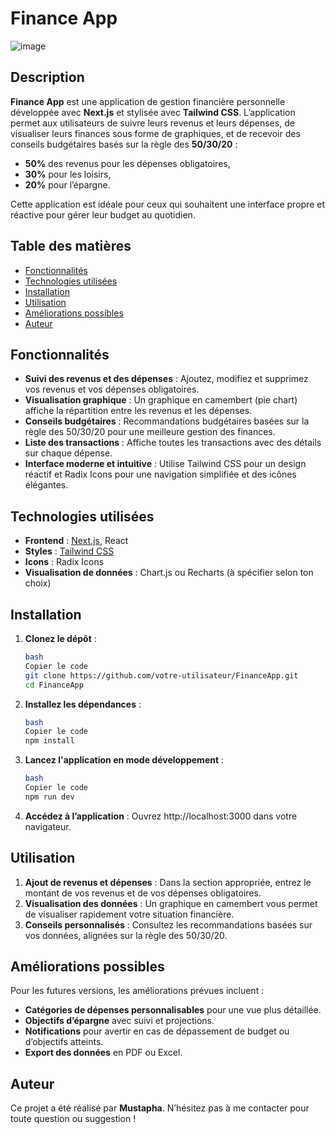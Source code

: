 # Finance App

![image](https://github.com/user-attachments/assets/c1edb9dd-76e9-47f3-9c93-789cdd5ccea6)

## Description

**Finance App** est une application de gestion financière personnelle développée avec **Next.js** et stylisée avec **Tailwind CSS**. L’application permet aux utilisateurs de suivre leurs revenus et leurs dépenses, de visualiser leurs finances sous forme de graphiques, et de recevoir des conseils budgétaires basés sur la règle des **50/30/20** :

- **50%** des revenus pour les dépenses obligatoires,
- **30%** pour les loisirs,
- **20%** pour l’épargne.

Cette application est idéale pour ceux qui souhaitent une interface propre et réactive pour gérer leur budget au quotidien.

## Table des matières

- [Fonctionnalités](https://www.notion.so/Finance-Personnel-12867abfc61780caa932d3a6be02a184?pvs=21)
- [Technologies utilisées](https://www.notion.so/Finance-Personnel-12867abfc61780caa932d3a6be02a184?pvs=21)
- [Installation](https://www.notion.so/Finance-Personnel-12867abfc61780caa932d3a6be02a184?pvs=21)
- [Utilisation](https://www.notion.so/Finance-Personnel-12867abfc61780caa932d3a6be02a184?pvs=21)
- [Améliorations possibles](https://www.notion.so/Finance-Personnel-12867abfc61780caa932d3a6be02a184?pvs=21)
- [Auteur](https://www.notion.so/Finance-Personnel-12867abfc61780caa932d3a6be02a184?pvs=21)

## Fonctionnalités

- **Suivi des revenus et des dépenses** : Ajoutez, modifiez et supprimez vos revenus et vos dépenses obligatoires.
- **Visualisation graphique** : Un graphique en camembert (pie chart) affiche la répartition entre les revenus et les dépenses.
- **Conseils budgétaires** : Recommandations budgétaires basées sur la règle des 50/30/20 pour une meilleure gestion des finances.
- **Liste des transactions** : Affiche toutes les transactions avec des détails sur chaque dépense.
- **Interface moderne et intuitive** : Utilise Tailwind CSS pour un design réactif et Radix Icons pour une navigation simplifiée et des icônes élégantes.

## Technologies utilisées

- **Frontend** : [Next.js](https://nextjs.org/), React
- **Styles** : [Tailwind CSS](https://tailwindcss.com/)
- **Icons** : Radix Icons
- **Visualisation de données** : Chart.js ou Recharts (à spécifier selon ton choix)

## Installation

1. **Clonez le dépôt** :
    
    ```bash
    bash
    Copier le code
    git clone https://github.com/votre-utilisateur/FinanceApp.git
    cd FinanceApp
    
    ```
    
2. **Installez les dépendances** :
    
    ```bash
    bash
    Copier le code
    npm install
    ```
    
3. **Lancez l'application en mode développement** :
    
    ```bash
    bash
    Copier le code
    npm run dev
    ```
    
4. **Accédez à l’application** :
Ouvrez http://localhost:3000 dans votre navigateur.

## Utilisation

1. **Ajout de revenus et dépenses** : Dans la section appropriée, entrez le montant de vos revenus et de vos dépenses obligatoires.
2. **Visualisation des données** : Un graphique en camembert vous permet de visualiser rapidement votre situation financière.
3. **Conseils personnalisés** : Consultez les recommandations basées sur vos données, alignées sur la règle des 50/30/20.

## Améliorations possibles

Pour les futures versions, les améliorations prévues incluent :

- **Catégories de dépenses personnalisables** pour une vue plus détaillée.
- **Objectifs d’épargne** avec suivi et projections.
- **Notifications** pour avertir en cas de dépassement de budget ou d’objectifs atteints.
- **Export des données** en PDF ou Excel.

## Auteur

Ce projet a été réalisé par **Mustapha**. N’hésitez pas à me contacter pour toute question ou suggestion !
